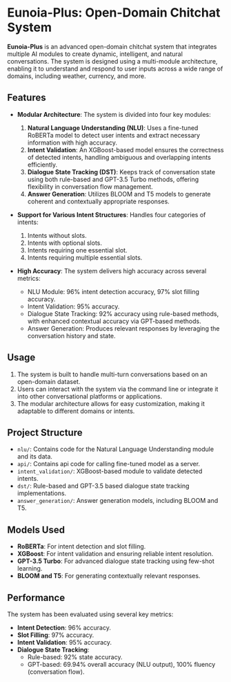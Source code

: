 
# Eunoia-Plus: Open-Domain Chitchat System

**Eunoia-Plus** is an advanced open-domain chitchat system that integrates multiple AI modules to create dynamic, intelligent, and natural conversations. The system is designed using a multi-module architecture, enabling it to understand and respond to user inputs across a wide range of domains, including weather, currency, and more.

## Features

- **Modular Architecture**: The system is divided into four key modules:
  1. **Natural Language Understanding (NLU)**: Uses a fine-tuned RoBERTa model to detect user intents and extract necessary information with high accuracy.
  2. **Intent Validation**: An XGBoost-based model ensures the correctness of detected intents, handling ambiguous and overlapping intents efficiently.
  3. **Dialogue State Tracking (DST)**: Keeps track of conversation state using both rule-based and GPT-3.5 Turbo methods, offering flexibility in conversation flow management.
  4. **Answer Generation**: Utilizes BLOOM and T5 models to generate coherent and contextually appropriate responses.

- **Support for Various Intent Structures**: Handles four categories of intents:
  1. Intents without slots.
  2. Intents with optional slots.
  3. Intents requiring one essential slot.
  4. Intents requiring multiple essential slots.

- **High Accuracy**: The system delivers high accuracy across several metrics:
  - NLU Module: 96% intent detection accuracy, 97% slot filling accuracy.
  - Intent Validation: 95% accuracy.
  - Dialogue State Tracking: 92% accuracy using rule-based methods, with enhanced contextual accuracy via GPT-based methods.
  - Answer Generation: Produces relevant responses by leveraging the conversation history and state.
  
## Usage

1. The system is built to handle multi-turn conversations based on an open-domain dataset.
2. Users can interact with the system via the command line or integrate it into other conversational platforms or applications.
3. The modular architecture allows for easy customization, making it adaptable to different domains or intents.

## Project Structure

- `nlu/`: Contains code for the Natural Language Understanding module and its data.
- `api/`: Contains api code for calling fine-tuned model as a server.
- `intent_validation/`: XGBoost-based module to validate detected intents.
- `dst/`: Rule-based and GPT-3.5 based dialogue state tracking implementations.
- `answer_generation/`: Answer generation models, including BLOOM and T5.

## Models Used

- **RoBERTa**: For intent detection and slot filling.
- **XGBoost**: For intent validation and ensuring reliable intent resolution.
- **GPT-3.5 Turbo**: For advanced dialogue state tracking using few-shot learning.
- **BLOOM and T5**: For generating contextually relevant responses.

## Performance

The system has been evaluated using several key metrics:
- **Intent Detection**: 96% accuracy.
- **Slot Filling**: 97% accuracy.
- **Intent Validation**: 95% accuracy.
- **Dialogue State Tracking**: 
  - Rule-based: 92% state accuracy.
  - GPT-based: 69.94% overall accuracy (NLU output), 100% fluency (conversation flow).
